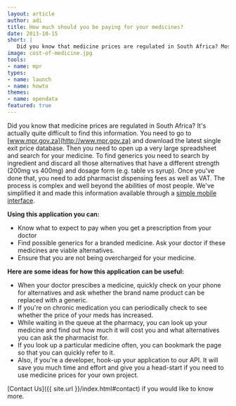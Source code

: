 ```yaml
---
layout: article
author: adi
title: How much should you be paying for your medicines?
date: 2013-10-15
short: |
   Did you know that medicine prices are regulated in South Africa? Most people don't. We've built an application that makes price comparisons between branded medicines and their generic equivalents easier.
image: cost-of-medicine.jpg
tools:
- name: mpr
types:
- name: launch
- name: howto
themes:
- name: opendata
featured: true
---
```


Did you know that medicine prices are regulated in South Africa? It's actually quite difficult to find this information. You need to go to [www.mpr.gov.za](http://www.mpr.gov.za) and download the latest single exit price database. Then you need to open up a very large spreadsheet and search for your medicine. To find generics you need to search by ingredient and discard all those alternatives that have a different strength (200mg vs 400mg) and dosage form (e.g. table vs syrup). Once you've done that, you need to add pharmacist dispensing fees as well as VAT. The process is complex and well beyond the abilities of most people. We've simplified it and made this information available through a [simple mobile interface](http://mpr.code4sa.org). 

**Using this application you can:**

- Know what to expect to pay when you get a prescription from your doctor
- Find possible generics for a branded medicine. Ask your doctor if these medicines are viable alternatives.
- Ensure that you are not being overcharged for your medicine.

**Here are some ideas for how this application can be useful:**

- When your doctor prescibes a medicine, quickly check on your phone for alternatives and ask whether the brand name product can be replaced with a generic.
- If you're on chronic medication you can periodically check to see whether the price of your meds has increased.
- While waiting in the queue at the pharmacy, you can look up your medicine and find out how much it will cost you and what alternatives you can ask the pharmacist for.
- If you look up a particular medicine often, you can bookmark the page so that you can quickly refer to it.
- Also, if you're a developer, hook-up your application to our API. It will save you much time and effort and give you a head-start if you need to use medicine prices for your own project.

[Contact Us]({{ site.url }}/index.html#contact) if you would like to know more.




